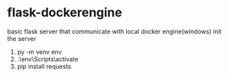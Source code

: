 # flask-dockerengine
 basic flask server that communicate with local docker engine(windows)
 init the server
 1) py -m venv env
 2) .\env\Scripts\activate
 3) pip install requests
